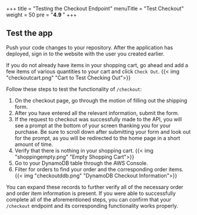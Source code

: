 +++
title = "Testing the Checkout Endpoint"
menuTitle = "Test Checkout"
weight = 50
pre = "<b>4.9 </b>"
+++

## Test the app
Push your code changes to your repository. After the application has deployed, sign in to the website with the user you created earlier.

If you do not already have items in your shopping cart, go ahead and add a few items of various quantities to your cart and click `Check Out`.
{{< img "checkoutcart.png" "Cart to Test Checking Out">}}

Follow these steps to test the functionality of `/checkout`:
1. On the checkout page, go through the motion of filling out the shipping form.
2. After you have entered all the relevant information, submit the form.
3. If the request to checkout was successfully made to the API, you will see a prompt at the bottom of your screen thanking you for your purchase. Be sure to scroll down after submitting your form and look out for the prompt, as you will be redirected to the home page in a short amount of time.
4. Verify that there is nothing in your shopping cart.
{{< img "shoppingempty.png" "Empty Shopping Cart">}}
5. Go to your DynamoDB table through the AWS Console.
6. Filter for orders to find your order and the corresponding order items.
{{< img "checkoutddb.png" "DynamoDB Checkout Information">}}

You can expand these records to further verify all of the necessary order and order item information is present. If you were able to successfully complete all of the aforementioned steps, you can confirm that your `/checkout` endpoint and its corresponding functionality works properly.